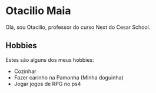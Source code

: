# Otacilio Maia

Olá, sou Otacilio, professor do curso Next do Cesar School.

## Hobbies

Estes são alguns dos meus hobbies:

- Cozinhar
- Fazer carinho na Pamonha (Minha doguinha)
- Jogar jogos de RPG no ps4
